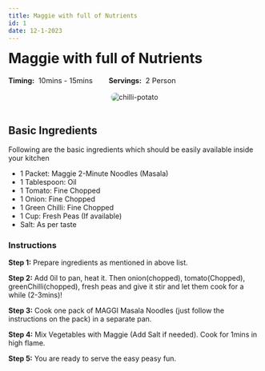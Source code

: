 ```yaml
---
title: Maggie with full of Nutrients
id: 1
date: 12-1-2023
---
```


<h1 style="margin-top:1rem">Maggie with full of Nutrients</h1>

<div style="display:flex ; gap:2rem ;">
    <div  style='display: flex;
    align-items: center;
    gap: 0.5rem;'> 
        <div style="font-weight:700">Timing:</div>
        <div style="font-size:0.9rem">10mins - 15mins</div>
    </div> 
    <div style='display: flex;
    align-items: center;
    gap: 0.5rem;'>
        <div style="font-weight:700">Servings:</div> 
        <div style="font-size:0.9rem">2 Person</div>
    </div>
</div>

<div style="text-align:center ; padding:1rem 0rem">
<img src='/maggie.jpg' style="max-width: 80%;border-radius: 1rem" alt='chilli-potato' />
</div>

## Basic Ingredients

Following are the basic ingredients which should be easily available inside your kitchen

- 1 Packet: Maggie 2-Minute Noodles (Masala)
- 1 Tablespoon: Oil
- 1 Tomato: Fine Chopped
- 1 Onion: Fine Chopped
- 1 Green Chilli: Fine Chopped
- 1 Cup: Fresh Peas (If available)
- Salt: As per taste

### Instructions

**Step 1:** Prepare ingredients as mentioned in above list.

**Step 2:** Add 0il to pan, heat it. Then onion(chopped), tomato(Chopped), greenChilli(chopped), fresh peas and give it stir and let them
cook for a while (2-3mins)!

**Step 3:** Cook one pack of MAGGI Masala Noodles (just follow the instructions on the pack) in a separate pan.

**Step 4:** Mix Vegetables with Maggie (Add Salt if needed). Cook for 1mins in high flame.

**Step 5:** You are ready to serve the easy peasy fun.
